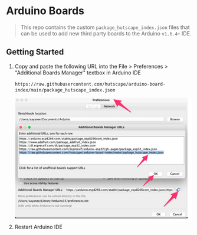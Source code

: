# Arduino Boards

> This repo contains the custom `package_hutscape_index.json` files that can be used to add new third party boards to the Arduino `v1.6.4+` IDE.

## Getting Started

1. Copy and paste the following URL into the File > Preferences > "Additional Boards Manager" textbox in Arduino IDE
    ```
    https://raw.githubusercontent.com/hutscape/arduino-board-index/main/package_hutscape_index.json
    ```
    ![](step.png)
1. Restart Arduino IDE
